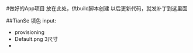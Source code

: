 #做好的App项目
放在此处，供build脚本创建
以后更新代码，就发补丁到这里面

##TianSe 填色
input:  

- provisioning
- Default.png 3尺寸
- 

